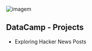 ![imagem](https://user-images.githubusercontent.com/56726744/94052392-43fd4f80-fdaf-11ea-8f44-c7660cb32ab6.png)

## DataCamp - Projects

- Exploring Hacker News Posts
